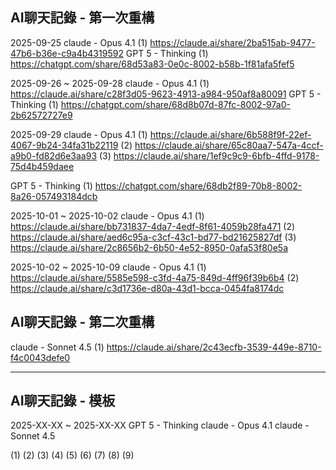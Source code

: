 ## AI聊天記錄 - 第一次重構

2025-09-25 
claude - Opus 4.1
(1) https://claude.ai/share/2ba515ab-9477-47b6-b36e-c9a4b4319592
GPT 5  - Thinking
(1) https://chatgpt.com/share/68d53a83-0e0c-8002-b58b-1f81afa5fef5

2025-09-26 ~ 2025-09-28
claude - Opus 4.1
(1) https://claude.ai/share/c28f3d05-9623-4913-a984-950af8a80091
GPT 5  - Thinking
(1) https://chatgpt.com/share/68d8b07d-87fc-8002-97a0-2b62572727e9

2025-09-29
claude - Opus 4.1
(1) https://claude.ai/share/6b588f9f-22ef-4067-9b24-34fa31b22119
(2) https://claude.ai/share/65c80aa7-547a-4ccf-a9b0-fd82d6e3aa93
(3) https://claude.ai/share/1ef9c9c9-6bfb-4ffd-9178-75d4b459daee

GPT 5  - Thinking
(1) https://chatgpt.com/share/68db2f89-70b8-8002-8a26-057493184dcb

2025-10-01 ~ 2025-10-02
claude - Opus 4.1
(1) https://claude.ai/share/bb731837-4da7-4edf-8f61-4059b28fa471
(2) https://claude.ai/share/aed6c95a-c3cf-43c1-bd77-bd21625827df
(3) https://claude.ai/share/2c8656b2-6b50-4e52-8950-0afa53f80e5a

2025-10-02 ~ 2025-10-09
claude - Opus 4.1
(1) https://claude.ai/share/5585e598-c3fd-4a75-849d-4ff96f39b6b4
(2) https://claude.ai/share/c3d1736e-d80a-43d1-bcca-0454fa8174dc

## AI聊天記錄 - 第二次重構

claude - Sonnet 4.5
(1) https://claude.ai/share/2c43ecfb-3539-449e-8710-f4c0043defe0

---------------------------------------

## AI聊天記錄 - 模板

2025-XX-XX ~ 2025-XX-XX
GPT 5  - Thinking
claude - Opus 4.1
claude - Sonnet 4.5

(1)
(2)
(3) 
(4)
(5)
(6) 
(7)
(8)
(9) 